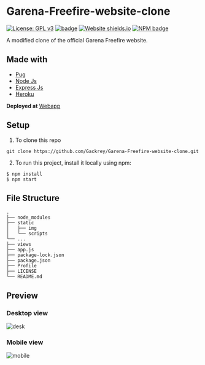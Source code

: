 # Garena-Freefire-website-clone
[![License: GPL v3](https://img.shields.io/badge/License-GPLv3-blue.svg)](https://www.gnu.org/licenses/gpl-3.0)
[![badge](https://david-dm.org/tterb/Hyde/status.svg)]()
[![Website shields.io](https://img.shields.io/website-up-down-green-red/http/shields.io.svg)](http://shields.io/)
[![NPM badge](https://badge.fury.io/js/badge-list.svg)](https://www.npmjs.com/package/badge-list)

A modified clone of the official Garena Freefire website.
## Made with
* [Pug](https://pugjs.org/)
* [Node Js](https://nodejs.org/)
* [Express Js](http://expressjs.com/)
* [Heroku](https://www.heroku.com)

**Deployed at** [Webapp](https://freefire-unofficial.herokuapp.com/)
## Setup
1) To clone this repo
```
git clone https://github.com/Gackrey/Garena-Freefire-website-clone.git
```
2) To run this project, install it locally using npm:
```
$ npm install
$ npm start
```

## File Structure
```
.
├── node_modules                   
├── static
│   ├── img                
│   └── scripts            
└── ...
├── views
├── app.js                   
├── package-lock.json                  
├── package.json   
├── Profile  
├── LICENSE
└── README.md
```
## Preview

### Desktop view
![desk](https://user-images.githubusercontent.com/36769948/97772652-10ac9e00-1b6f-11eb-9a9f-cfa147fcc1f3.JPG)

### Mobile view
![mobile](https://user-images.githubusercontent.com/36769948/97772663-228e4100-1b6f-11eb-92c9-7d192d5c5ff4.JPG)
